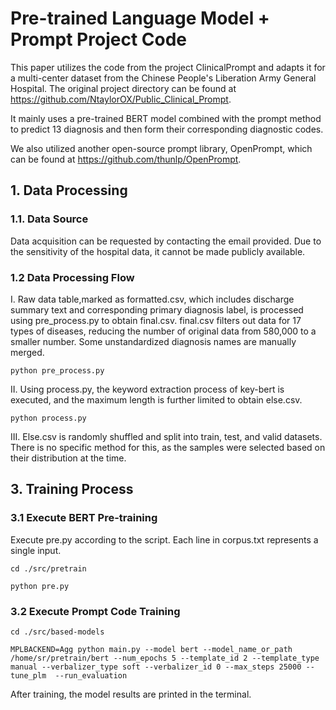 # Pre-trained Language Model + Prompt Project Code

This paper utilizes the code from the project ClinicalPrompt and adapts it for a multi-center dataset from the Chinese People's Liberation Army General Hospital.
The original project directory can be found at https://github.com/NtaylorOX/Public_Clinical_Prompt.


It mainly uses a pre-trained BERT model combined with the prompt method to predict 13 diagnosis and then form their corresponding diagnostic codes.

We also utilized another open-source prompt library, OpenPrompt, which can be found at https://github.com/thunlp/OpenPrompt.

## 1. Data Processing
### 1.1. Data Source
Data acquisition can be requested by contacting the email provided. Due to the sensitivity of the hospital data, it cannot be made publicly available.


### 1.2 Data Processing Flow
I. Raw data table,marked as formatted.csv, which includes discharge summary text and corresponding primary diagnosis label, is processed using pre_process.py to obtain final.csv. final.csv filters out data for 17 types of diseases, reducing the number of original data from 580,000 to a smaller number. Some unstandardized diagnosis names are manually merged.

```
python pre_process.py
```

II. Using process.py, the keyword extraction process of key-bert is executed, and the maximum length is further limited to obtain else.csv.
```
python process.py
```

III. Else.csv is randomly shuffled and split into train, test, and valid datasets. There is no specific method for this, as the samples were selected based on their distribution at the time.

## 3. Training Process
### 3.1 Execute BERT Pre-training
Execute pre.py according to the script. Each line in corpus.txt represents a single input.

```
cd ./src/pretrain

python pre.py
```

### 3.2 Execute Prompt Code Training
```
cd ./src/based-models 

MPLBACKEND=Agg python main.py --model bert --model_name_or_path /home/sr/pretrain/bert --num_epochs 5 --template_id 2 --template_type manual --verbalizer_type soft --verbalizer_id 0 --max_steps 25000 --tune_plm  --run_evaluation
```
After training, the model results are printed in the terminal.

